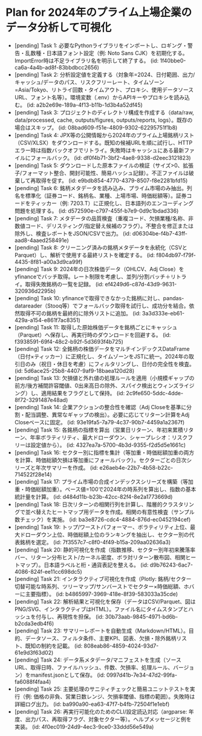 # Plan for 2024年のプライム上場企業のデータ分析して可視化

- [pending] Task 1: 必要なPythonライブラリをインポートし、ロギング・警告・乱数種・日本語フォント設定（例: Noto Sans CJK）を初期化する。ImportError時は不足ライブラリ名を明示して終了する。 (id: 1f40bbe0-ca6a-4a4b-ad8f-83bbdbcc2656)
- [pending] Task 2: 分析設定値を定義する（対象年=2024、日付範囲、出力/キャッシュ/データのパス、リスクフリーレート、タイムゾーン=Asia/Tokyo、リトライ回数・タイムアウト、プロキシ、使用データソースURL、フォント名等）。環境変数（.env）からAPIキーやプロキシを読み込む。 (id: a2b2e69e-189a-4f13-b11b-1d3b4a52df45)
- [pending] Task 3: プロジェクトのディレクトリ構成を作成する（data/raw, data/processed, cache, outputs/figures, outputs/reports, logs）。既存の場合はスキップ。 (id: 08bad609-f51e-4809-9302-62295751f1b8)
- [pending] Task 4: JPX等の公開情報から2024年のプライム上場銘柄リスト（CSV/XLSX）をダウンロードする。既知の候補URLを順に試行し、HTTPエラー時は指数バックオフでリトライ。失敗時はキャッシュにある最新ファイルにフォールバック。 (id: df0f4b71-3bf2-4ae8-9338-d2eec3121823)
- [pending] Task 5: ダウンロードした原本ファイルの検証（サイズ>0、拡張子/フォーマット整合、開封可能性、簡易ハッシュ記録）。不正ファイルは破棄して再取得を促す。 (id: e9bdb854-4770-4379-8507-f8e2281bfd15)
- [pending] Task 6: 銘柄メタデータを読み込み、プライム市場のみ抽出。列名を標準化（証券コード、銘柄名、業種、上場市場、時価総額等）。証券コードをティッカー（例: 7203.T）に正規化し、日本語列のエンコーディング問題を処理する。 (id: d572590e-c797-455f-b7e9-0d9c1bdad336)
- [pending] Task 7: メタデータの品質検査（重複コード、欠損業種/名称、非数値コード、デリスティング/指定替え候補のフラグ）。不整合を修正または除外し、検査レポートをJSON/CSVで出力。 (id: d06304be-f4b7-43ff-aad8-4aaed258491e)
- [pending] Task 8: クリーニング済みの銘柄メタデータを永続化（CSVとParquet）し、解析で使用する最終リストを確定する。 (id: f804db97-f79f-4435-8f81-a00a3d9ca99f)
- [pending] Task 9: 2024年の日次株価データ（OHLCV、Adj Close）をyfinanceでバッチ取得。レート制限を考慮し、並列/分割バッチ＋リトライ。取得失敗銘柄の一覧を記録。 (id: ef4249d6-c87d-43d9-9631-320936d2295b)
- [pending] Task 10: yfinanceで取得できなかった銘柄に対し、pandas-datareader（Stooq等）でフォールバック取得を試行し、成功分を結合。依然取得不可の銘柄を最終的に除外リストに追加。 (id: 3a3d333e-eb61-429a-a154-e861f7ac8351)
- [pending] Task 11: 取得した原始株価データを銘柄ごとにキャッシュ（Parquet）へ保存し、再実行時のダウンロードを回避する。 (id: f3938591-69f4-48c2-b92f-5d3693f4b725)
- [pending] Task 12: 全銘柄の株価データをマルチインデックスDataFrame（日付×ティッカー）に正規化し、タイムゾーンをJSTに統一。2024年の取引日のみ（祝日・休日を考慮）にフィルタリングし、日付の完全性を検査。 (id: 5d6ace25-25b8-4407-9af9-18baea120d28)
- [pending] Task 13: 欠損値と外れ値の処理ルールを適用（小規模ギャップの前方/後方補間許容閾値、0出来高日の除外、スパイク検出とウィンズライジング）し、適用結果をフラグとして保持。 (id: 2c9fe650-5ddc-4dde-8f72-3291487e48ad)
- [pending] Task 14: 企業アクションの整合性を確認（Adj Closeを基準に分割・配当調整、異常なギャップの検出）。必要に応じてリターン計算をAdj Closeベースに固定。 (id: 93e19fa5-7a79-4c37-90b7-4459a1a2367f)
- [pending] Task 15: 各銘柄の指標を算出（営業日リターン、年初来累積リターン、年率ボラティリティ、最大ドローダウン、シャープレシオ：リスクフリーは設定値から）。 (id: 4327ea7a-5700-4b3d-9355-f2d5d5e1661c)
- [pending] Task 16: セクター別に指標を集計（等加重・時価総額加重の両方を計算、時価総額欠損は等加重にフォールバック）。セクターごとの日次シリーズと年次サマリーを作成。 (id: e26aeb4e-22b7-4b58-b22c-714522f28e14)
- [pending] Task 17: プライム市場の合成インデックスシリーズを構築（等加重・時価総額加重）。ベース値=100で2024年の時系列を算出し、指数の基本統計量を計算。 (id: d484d11b-b23b-42cc-82f4-8e2a1773669d)
- [pending] Task 18: 日次リターンの相関行列を計算し、階層的クラスタリングで並べ替えたヒートマップ用データを作成。相関の有意性検査（サンプル数チェック）を実施。 (id: ba3e8726-cdc4-4884-876d-ec0452194cef)
- [pending] Task 19: トップ/ワーストパフォーマー、ボラティリティ上位、最大ドローダウン上位、時価総額上位のランキングを抽出し、セクター別の代表銘柄を選定。 (id: 7f3557c7-c8f0-4f49-b15a-209aa02636a3)
- [pending] Task 20: 静的可視化を作成（指数推移、セクター別年初来騰落率バー、リターン分布ヒスト/カーネル密度、ボラ対リターン散布図、相関ヒートマップ）。日本語ラベルと桁・通貨表記を整える。 (id: d9b76243-6ac7-4086-824f-ee11cc698dc5)
- [pending] Task 21: インタラクティブ可視化を作成（Plotly: 銘柄/セクター切替可能な時系列、ツリーマップ/サンバーストでセクター×時価総額、ホバーに主要指標）。 (id: b4865997-3969-418e-8f39-583033a35cde)
- [pending] Task 22: 解析結果と可視化を保存（データはCSV/Parquet、図はPNG/SVG、インタラクティブはHTML）。ファイル名にタイムスタンプとハッシュを付与し、再現性を担保。 (id: 30b73aab-9845-4971-bd6b-b2cda3edb4f6)
- [pending] Task 23: サマリーレポートを自動生成（Markdown/HTML）。目的、データソース、フィルタ条件、主要KPI、図表、欠損・除外銘柄リスト、既知の制約を記載。 (id: 808eab86-4859-4024-93d7-61e9d3f63d02)
- [pending] Task 24: データ系メタデータ/マニフェストを生成（ソースURL、取得日時、ファイルハッシュ、件数、欠損率、処理ルール、バージョン）をmanifest.jsonとして保存。 (id: 0997d41b-7e34-47d2-99fa-fa6088f4faa4)
- [pending] Task 25: 主要処理のサニティチェックと簡易ユニットテストを実行（例: 価格の非負、営業日数レンジ、欠損率閾値、指標の範囲）。失敗時は詳細ログ出力。 (id: ba990a90-ea63-47f7-b4fb-72504f1e1ebf)
- [pending] Task 26: 再実行可能化のためのCLI/設定読込対応（argparse: 年度、出力パス、再取得フラグ、対象セクター等）。ヘルプメッセージと例を実装。 (id: 4f0ec019-24d9-4ec3-9ce0-33ddd56e549a)
